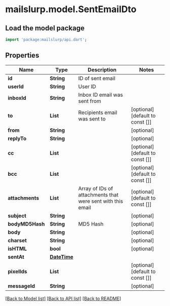 # mailslurp.model.SentEmailDto

## Load the model package
```dart
import 'package:mailslurp/api.dart';
```

## Properties
Name | Type | Description | Notes
------------ | ------------- | ------------- | -------------
**id** | **String** | ID of sent email | 
**userId** | **String** | User ID | 
**inboxId** | **String** | Inbox ID email was sent from | 
**to** | **List<String>** | Recipients email was sent to | [optional] [default to const []]
**from** | **String** |  | [optional] 
**replyTo** | **String** |  | [optional] 
**cc** | **List<String>** |  | [optional] [default to const []]
**bcc** | **List<String>** |  | [optional] [default to const []]
**attachments** | **List<String>** | Array of IDs of attachments that were sent with this email | [optional] [default to const []]
**subject** | **String** |  | [optional] 
**bodyMD5Hash** | **String** | MD5 Hash | [optional] 
**body** | **String** |  | [optional] 
**charset** | **String** |  | [optional] 
**isHTML** | **bool** |  | [optional] 
**sentAt** | [**DateTime**](DateTime) |  | 
**pixelIds** | **List<String>** |  | [optional] [default to const []]
**messageId** | **String** |  | [optional] 

[[Back to Model list]](../README#documentation-for-models) [[Back to API list]](../README#documentation-for-api-endpoints) [[Back to README]](../README)


